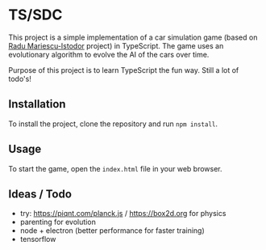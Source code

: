 # TS/SDC

This project is a simple implementation of a car simulation game (based on [Radu Mariescu-Istodor](https://www.youtube.com/@Radu) project) in TypeScript. The game uses an evolutionary algorithm to evolve the AI of the cars over time.

Purpose of this project is to learn TypeScript the fun way. Still a lot of todo's!

## Installation
To install the project, clone the repository and run `npm install`.

## Usage
To start the game, open the `index.html` file in your web browser.

## Ideas / Todo

- try: https://piqnt.com/planck.js / https://box2d.org for physics
- parenting for evolution
- node + electron (better performance for faster training)
- tensorflow